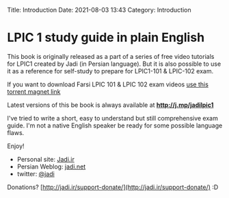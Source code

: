 Title: Introduction
Date: 2021-08-03 13:43
Category: Introduction

# LPIC 1 study guide in plain English

This book is originally released as a part of a series of free video tutorials for LPIC1 created by Jadi (in Persian language). But it is also possible to use it as a reference for self-study to prepare for LPIC1-101 & LPIC-102 exam.

If you want to download Farsi LPIC 101 & LPIC 102 exam videos [use this torrent magnet link](magnet:?xt=urn:btih:e003aba9b19bee27dab9085f79afb4ed88d856b2&dn=Jadi-net-LPIC1-Exam101and102-version1.0-July2016&tr=udp%3a%2f%2fdenis.stalker.h3q.com%3a6969%2fannounce&tr=http%3a%2f%2fopen.tracker.thepiratebay.org%2fannounce&tr=http%3a%2f%2fdenis.stalker.h3q.com%3a6969%2fannounce&tr=http%3a%2f%2fwww.sumotracker.com%2fannounce&tr=http%3a%2f%2fwww.torrent-downloads.to%3a2710%2fannounce)

Latest versions of this be book is always available at **http://j.mp/jadilpic1**

I've tried to write a short, easy to understand but still comprehensive exam guide. I'm not a native English speaker be ready for some possible language flaws.

Enjoy!

- Personal site: [Jadi.ir](http://jadi.ir)
- Persian Weblog: [jadi.net](http://jadi.net)
- twitter: [@jadi](http://twitter.com/jadi)

Donations? [http://jadi.ir/support-donate/](http://jadi.ir/support-donate/) :D
